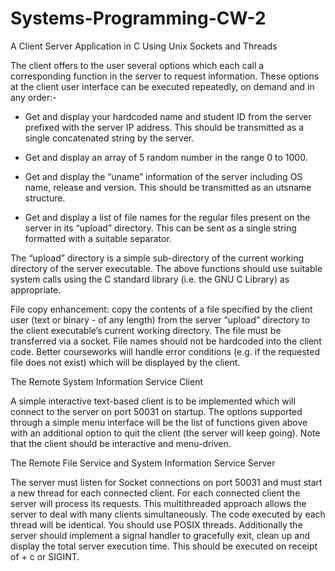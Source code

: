 # Systems-Programming-CW-2
A Client Server Application in C Using Unix Sockets and Threads

The client offers to the user several options which each call a corresponding function in
the server to request information. These options at the client user interface can be
executed repeatedly, on demand and in any order:-

- Get and display your hardcoded name and student ID from the server prefixed
    with the server IP address. This should be transmitted as a single concatenated
    string by the server.

- Get and display an array of 5 random number in the range 0 to 1000.

- Get and display the “uname” information of the server including OS name,
    release and version. This should be transmitted as an utsname structure.

- Get and display a list of file names for the regular files present on the server in
    its “upload” directory. This can be sent as a single string formatted with a
    suitable separator.
    
The “upload” directory is a simple sub-directory of the current working directory of the
server executable. The above functions should use suitable system calls using the C
standard library (i.e. the GNU C Library) as appropriate. 

File copy enhancement: copy the contents of a file specified by the client user (text or
binary - of any length) from the server “upload” directory to the client executable’s
current working directory. The file must be transferred via a socket. File names should
not be hardcoded into the client code. Better courseworks will handle error conditions
(e.g. if the requested file does not exist) which will be displayed by the client.


The Remote System Information Service Client


A simple interactive text-based client is to be implemented which will connect to the
server on port 50031 on startup. The options supported through a simple menu interface will 
be the list of functions given above with an additional option to quit the client (the server will keep going).
Note that the client should be interactive and menu-driven.


The Remote File Service and System Information Service Server


The server must listen for Socket connections on port 50031 and must start a new thread
for each connected client. For each connected client the server will process its requests.
This multithreaded approach allows the server to deal with many clients simultaneously.
The code executed by each thread will be identical. You should use POSIX threads.
Additionally the server should implement a signal handler to gracefully exit, clean up and
display the total server execution time. This should be executed on receipt of <ctrl> + c
or SIGINT.

